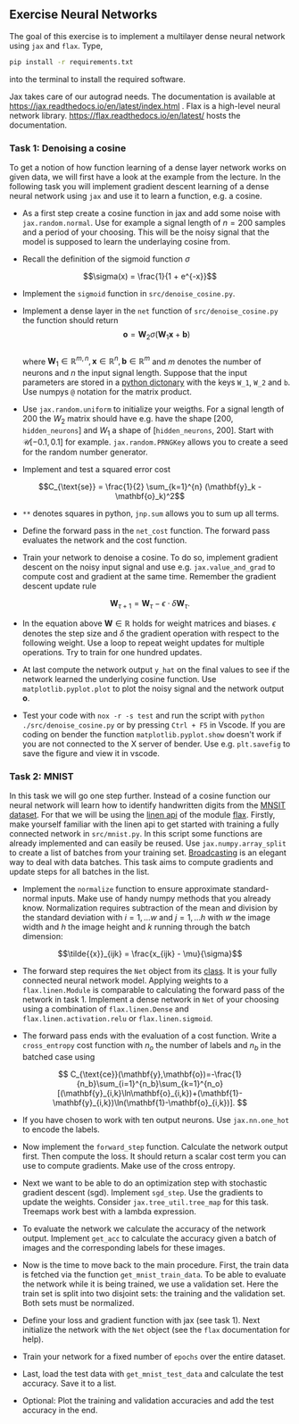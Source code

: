 ## Exercise Neural Networks

The goal of this exercise is to implement a multilayer dense neural network using `jax` and `flax`.
Type,

```bash
pip install -r requirements.txt
```

into the terminal to install the required software.

Jax takes care of our autograd needs. The documentation is available at https://jax.readthedocs.io/en/latest/index.html . Flax is a high-level neural network library. https://flax.readthedocs.io/en/latest/ hosts the documentation.

### Task 1: Denoising a cosine

To get a notion of how function learning of a dense layer network works on given data, we will first have a look at the example from the lecture. In the following task you will implement gradient descent learning of a dense neural network using `jax` and use it to learn a function, e.g. a cosine.

- As a first step create a cosine function in jax and add some noise with `jax.random.normal`. Use for example a signal length of $n = 200$ samples and a period of your choosing. This will be the noisy signal that the model is supposed to learn the underlaying cosine from.

- Recall the definition of the sigmoid function $\sigma$

$$\sigma(x) = \frac{1}{1 + e^{-x}}$$


- Implement the `sigmoid` function in `src/denoise_cosine.py`.


- Implement a dense layer in the `net` function of `src/denoise_cosine.py` the function should return
   $$\mathbf{o} = \mathbf{W}_2 \sigma(\mathbf{W}_1 \mathbf{x} + \mathbf{b})$$  
   where $\mathbf{W}_1\in \mathbb{R}^{m,n}, \mathbf{x}\in\mathbb{R}^n, \mathbf{b}\in\mathbb{R}^m$ and $m$ denotes the number of neurons and $n$ the input signal length. Suppose that the input parameters are stored in a [python dictonary](https://docs.python.org/3/tutorial/datastructures.html#dictionaries) with the keys `W_1`, `W_2` and `b`.   Use numpys `@` notation for the matrix product.

- Use `jax.random.uniform` to initialize your weigths. For a signal length of $200$ the $W_2$ matrix should have e.g. have the shape [200, `hidden_neurons`] and $W_1$ a shape of [`hidden_neurons`, 200]. Start with $\mathcal{U}[-0.1, 0.1]$ for example. `jax.random.PRNGKey` allows you to create a seed for the random number generator.

- Implement and test a squared error cost

$$C_{\text{se}} = \frac{1}{2} \sum_{k=1}^{n} (\mathbf{y}_k - \mathbf{o}_k)^2$$

- `**` denotes squares in python, `jnp.sum` allows you to sum up all terms.

- Define the forward pass in the `net_cost` function. The forward pass evaluates the network and the cost function.

- Train your network to denoise a cosine. To do so, implement gradient descent on the noisy input signal and use e.g. `jax.value_and_grad` to compute cost and gradient at the same time. Remember the gradient descent update rule  

$$\mathbf{W}_{\tau + 1} = \mathbf{W}_\tau - \epsilon \cdot \delta\mathbf{W}_{\tau}.$$  


- In the equation above $\mathbf{W} \in \mathbb{R}$ holds for weight matrices and biases. $\epsilon$ denotes the step size and $\delta$ the gradient operation with respect to the following weight.  Use a loop to repeat weight updates for multiple operations. Try to train for one hundred updates.

- At last compute the network output `y_hat` on the final values to see if the network learned the underlying cosine function. Use `matplotlib.pyplot.plot` to plot the noisy signal and the network output $\mathbf{o}$.

- Test your code with `nox -r -s test` and run the script with `python ./src/denoise_cosine.py` or by pressing `Ctrl + F5` in Vscode. If you are coding on bender the function `matplotlib.pyplot.show` doesn't work if you are not connected to the X server of bender. Use e.g. `plt.savefig` to save the figure and view it in vscode.



### Task 2: MNIST
In this task we will go one step further. Instead of a cosine function our neural network will learn how to identify handwritten digits from the [MNSIT dataset](http://yann.lecun.com/exdb/mnist/). For that we will be using the [linen api](https://flax.readthedocs.io/en/latest/api_reference/flax.linen.html) of the module [flax](https://flax.readthedocs.io/en/latest/). Firstly, make yourself familiar with the linen api to get started with training a fully connected network in `src/mnist.py`. In this script some functions are already implemented and can easily be reused. Use `jax.numpy.array_split` to create a list of batches from your training set. [Broadcasting](https://numpy.org/doc/stable/user/basics.broadcasting.html) is an elegant way to deal with data batches. This task aims to compute gradients and update steps for all batches in the list.

- Implement the `normalize` function to ensure approximate standard-normal inputs. Make use of handy numpy methods that you already know. Normalization requires subtraction of the mean and division by the standard deviation with $i = 1, \dots w$ and $j = 1, \dots h$ with $w$ the image width and $h$ the image height and $k$ running through the batch dimension:

$$\tilde{{x}}_{ijk} = \frac{x_{ijk} - \mu}{\sigma}$$

- The forward step requires the `Net` object from its [class](https://docs.python.org/3/tutorial/classes.html). It is your fully connected neural network model. Applying weights to a `flax.linen.Module` is comparable to calculating the forward pass of the network in task 1. Implement a dense network in `Net` of your choosing using a combination of `flax.linen.Dense` and `flax.linen.activation.relu` or `flax.linen.sigmoid`.

- The forward pass ends with the evaluation of a cost function. Write a `cross_entropy` cost function with $n_o$ the number of labels and $n_b$ in the batched case using
   
$$ C_{\text{ce}}(\mathbf{y},\mathbf{o})=-\frac{1}{n_b}\sum_{i=1}^{n_b}\sum_{k=1}^{n_o}[(\mathbf{y}_{i,k}\ln\mathbf{o}_{i,k})+(\mathbf{1}-\mathbf{y}_{i,k})\ln(\mathbf{1}-\mathbf{o}_{i,k})]. $$

- If you have chosen to work with ten output neurons. Use `jax.nn.one_hot` to encode the labels.

- Now implement the `forward_step` function. Calculate the network output first. Then compute the loss. It should return a scalar cost term you can use to compute gradients. Make use of the cross entropy.

- Next we want to be able to do an optimization step with stochastic gradient descent (sgd). Implement `sgd_step`. Use the gradients to update the weights. Consider `jax.tree_util.tree_map` for this task. Treemaps work best with a lambda expression.

- To evaluate the network we calculate the accuracy of the network output. Implement `get_acc` to calculate the accuracy given a batch of images and the corresponding labels for these images.

- Now is the time to move back to the main procedure. First, the train data is fetched via the function `get_mnist_train_data`. To be able to evaluate the network while it is being trained, we use a validation set. Here the train set is split into two disjoint sets: the training and the validation set. Both sets must be normalized.

- Define your loss and gradient function with jax (see task 1). Next initialize the network with the `Net` object (see the `flax` documentation for help).

- Train your network for a fixed number of `epochs` over the entire dataset.
    
- Last, load the test data with `get_mnist_test_data` and calculate the test accuracy. Save it to a list.

- Optional: Plot the training and validation accuracies and add the test accuracy in the end.
